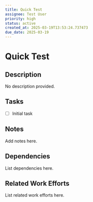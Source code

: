 ```yaml
---
title: Quick Test
assignee: Test User
priority: high
status: active
created_at: 2025-03-19T13:53:24.737473
due_date: 2025-03-19
---
```


# Quick Test

## Description
No description provided.

## Tasks
- [ ] Initial task

## Notes
Add notes here.

## Dependencies
List dependencies here.

## Related Work Efforts
List related work efforts here.